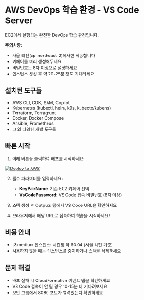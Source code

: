 # AWS DevOps 학습 환경 - VS Code Server
EC2에서 실행되는 완전한 DevOps 학습 환경입니다.

**주의사항:**
- 서울 리전(ap-northeast-2)에서만 작동합니다
- 키페어를 미리 생성해두세요
- 비밀번호는 8자 이상으로 설정하세요
- 인스턴스 생성 후 약 20-25분 정도 기다리세요

## 설치된 도구들
- AWS CLI, CDK, SAM, Copilot
- Kubernetes (kubectl, helm, k9s, kubectx/kubens)
- Terraform, Terragrunt
- Docker, Docker Compose
- Ansible, Prometheus
- 그 외 다양한 개발 도구들

## 빠른 시작

1. 아래 버튼을 클릭하여 배포를 시작하세요:

[![Deploy to AWS](https://img.shields.io/badge/Deploy%20to-AWS-orange?style=for-the-badge&logo=amazon-aws)](https://console.aws.amazon.com/cloudformation/home?region=ap-northeast-2#/stacks/create/review?templateURL=https://seungdobae-cloudformations.s3.ap-northeast-2.amazonaws.com/cloudformation.yaml&stackName=VSCode-Server-Stack&param_InstanceType=t3.medium&param_VolumeSize=20)

2. 필수 파라미터를 입력하세요:
   - **KeyPairName**: 기존 EC2 키페어 선택
   - **VsCodePassword**: VS Code 접속 비밀번호 (8자 이상)

3. 스택 생성 후 Outputs 탭에서 VS Code URL을 확인하세요

4. 브라우저에서 해당 URL로 접속하여 학습을 시작하세요!

## 비용 안내
- t3.medium 인스턴스: 시간당 약 $0.04 (서울 리전 기준)
- 사용하지 않을 때는 인스턴스를 중지하거나 스택을 삭제하세요

## 문제 해결
- 배포 실패 시 CloudFormation 이벤트 탭을 확인하세요
- VS Code 접속이 안 될 경우 10-15분 더 기다려보세요
- 보안 그룹에서 8080 포트가 열려있는지 확인하세요